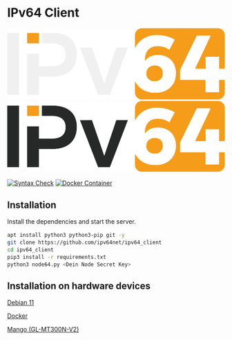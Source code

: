 # IPv64 Client

![alt text](/files/images/ipv64_darkmode.svg#gh-dark-mode-only "Logo")
![alt text](/files/images/ipv64_lightmode.svg#gh-light-mode-only "Logo")

[![Syntax Check](https://github.com/ipv64net/ipv64_client/actions/workflows/main.yml/badge.svg)](https://github.com/ipv64net/ipv64_client/actions/workflows/main.yml)
[![Docker Container](https://github.com/ipv64net/ipv64_client/actions/workflows/docker-build.yml/badge.svg)](https://github.com/ipv64net/ipv64_client/actions/workflows/docker-build.yml)

## Installation

Install the dependencies and start the server.

```sh
apt install python3 python3-pip git -y
git clone https://github.com/ipv64net/ipv64_client
cd ipv64_client
pip3 install -r requirements.txt
python3 node64.py <Dein Node Secret Key>
```

## Installation on hardware devices

[Debian 11](devices/Debian11/README.md)

[Docker](devices/Docker/README.md)

[Mango (GL-MT300N-V2)](devices/gl-inet/GL-MT300N-V2/README.md)
